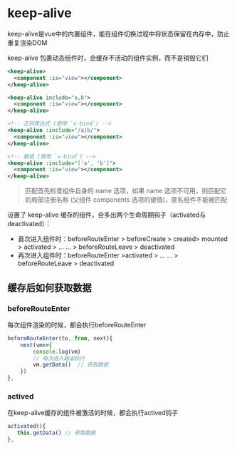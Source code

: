 # keep-alive

keep-alive是vue中的内置组件，能在组件切换过程中将状态保留在内存中，防止重复渲染DOM

keep-alive 包裹动态组件时，会缓存不活动的组件实例，而不是销毁它们

```xml
<keep-alive>
  <component :is="view"></component>
</keep-alive>

<keep-alive include="a,b">
  <component :is="view"></component>
</keep-alive>

<!-- 正则表达式 (使用 `v-bind`) -->
<keep-alive :include="/a|b/">
  <component :is="view"></component>
</keep-alive>

<!-- 数组 (使用 `v-bind`) -->
<keep-alive :include="['a', 'b']">
  <component :is="view"></component>
</keep-alive>
```

> 匹配首先检查组件自身的 name 选项，如果 name 选项不可用，则匹配它的局部注册名称 (父组件 components 选项的键值)，匿名组件不能被匹配

设置了 keep-alive 缓存的组件，会多出两个生命周期钩子（activated与deactivated）：

- 首次进入组件时：beforeRouteEnter > beforeCreate > created> mounted > activated > ... ... > beforeRouteLeave > deactivated
- 再次进入组件时：beforeRouteEnter >activated > ... ... > beforeRouteLeave > deactivated

## 缓存后如何获取数据

### beforeRouteEnter

每次组件渲染的时候，都会执行beforeRouteEnter

```js
beforeRouteEnter(to, from, next){
    next(vm=>{
        console.log(vm)
        // 每次进入路由执行
        vm.getData()  // 获取数据
    })
},
```

### actived

在keep-alive缓存的组件被激活的时候，都会执行actived钩子

```js
activated(){
   this.getData() // 获取数据
},
```

